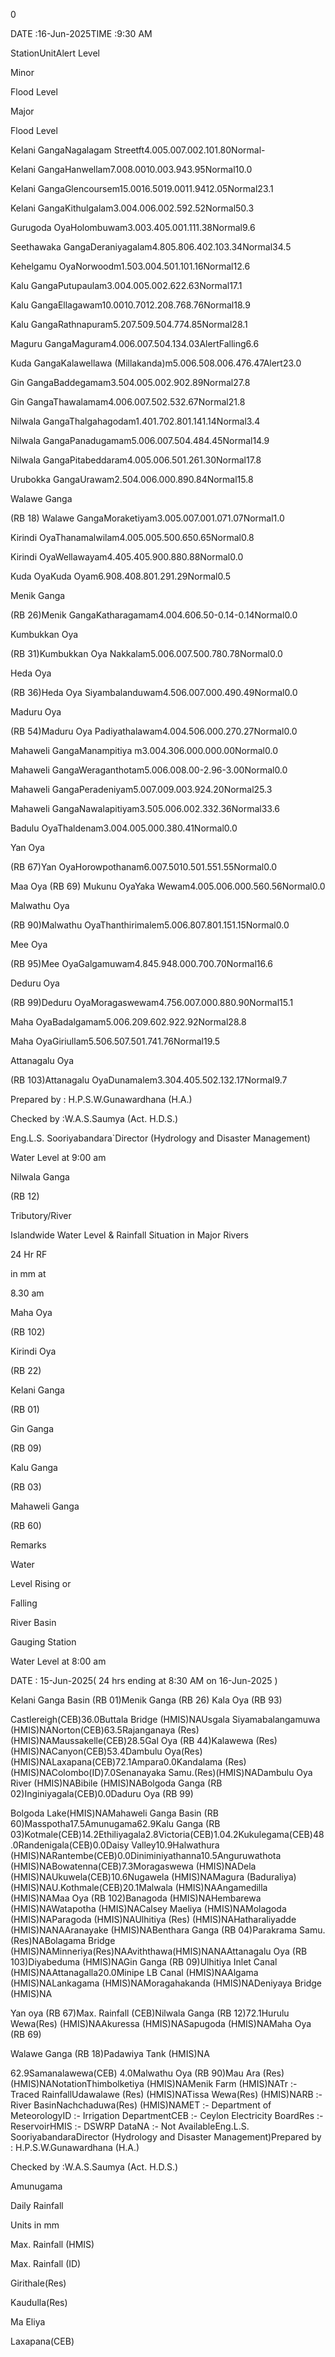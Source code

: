 0

DATE :16-Jun-2025TIME :9:30 AM

StationUnitAlert Level

Minor

Flood Level

Major

Flood Level

Kelani GangaNagalagam Streetft4.005.007.002.101.80Normal-

Kelani GangaHanwellam7.008.0010.003.943.95Normal10.0

Kelani GangaGlencoursem15.0016.5019.0011.9412.05Normal23.1

Kelani GangaKithulgalam3.004.006.002.592.52Normal50.3

Gurugoda OyaHolombuwam3.003.405.001.111.38Normal9.6

Seethawaka GangaDeraniyagalam4.805.806.402.103.34Normal34.5

Kehelgamu OyaNorwoodm1.503.004.501.101.16Normal12.6

Kalu GangaPutupaulam3.004.005.002.622.63Normal17.1

Kalu GangaEllagawam10.0010.7012.208.768.76Normal18.9

Kalu GangaRathnapuram5.207.509.504.774.85Normal28.1

Maguru GangaMaguram4.006.007.504.134.03AlertFalling6.6

Kuda GangaKalawellawa (Millakanda)m5.006.508.006.476.47Alert23.0

Gin GangaBaddegamam3.504.005.002.902.89Normal27.8

Gin GangaThawalamam4.006.007.502.532.67Normal21.8

Nilwala GangaThalgahagodam1.401.702.801.141.14Normal3.4

Nilwala GangaPanadugamam5.006.007.504.484.45Normal14.9

Nilwala GangaPitabeddaram4.005.006.501.261.30Normal17.8

Urubokka GangaUrawam2.504.006.000.890.84Normal15.8

Walawe Ganga

(RB 18) Walawe GangaMoraketiyam3.005.007.001.071.07Normal1.0

Kirindi OyaThanamalwilam4.005.005.500.650.65Normal0.8

Kirindi OyaWellawayam4.405.405.900.880.88Normal0.0

Kuda OyaKuda Oyam6.908.408.801.291.29Normal0.5

Menik Ganga

(RB 26)Menik GangaKatharagamam4.004.606.50-0.14-0.14Normal0.0

Kumbukkan Oya

(RB 31)Kumbukkan Oya Nakkalam5.006.007.500.780.78Normal0.0

Heda Oya

(RB 36)Heda Oya Siyambalanduwam4.506.007.000.490.49Normal0.0

Maduru Oya

(RB 54)Maduru Oya Padiyathalawam4.004.506.000.270.27Normal0.0

Mahaweli GangaManampitiya m3.004.306.000.000.00Normal0.0

Mahaweli GangaWeraganthotam5.006.008.00-2.96-3.00Normal0.0

Mahaweli GangaPeradeniyam5.007.009.003.924.20Normal25.3

Mahaweli GangaNawalapitiyam3.505.006.002.332.36Normal33.6

Badulu OyaThaldenam3.004.005.000.380.41Normal0.0

Yan Oya

(RB 67)Yan OyaHorowpothanam6.007.5010.501.551.55Normal0.0

Maa Oya (RB 69) Mukunu OyaYaka Wewam4.005.006.000.560.56Normal0.0

Malwathu Oya

(RB 90)Malwathu OyaThanthirimalem5.006.807.801.151.15Normal0.0

Mee Oya

(RB 95)Mee OyaGalgamuwam4.845.948.000.700.70Normal16.6

Deduru Oya

(RB 99)Deduru OyaMoragaswewam4.756.007.000.880.90Normal15.1

Maha OyaBadalgamam5.006.209.602.922.92Normal28.8

Maha OyaGiriullam5.506.507.501.741.76Normal19.5

Attanagalu Oya

(RB 103)Attanagalu OyaDunamalem3.304.405.502.132.17Normal9.7

Prepared by : H.P.S.W.Gunawardhana (H.A.)

Checked by :W.A.S.Saumya (Act. H.D.S.)

Eng.L.S. Sooriyabandara`Director (Hydrology and Disaster Management)

Water Level at 9:00 am

Nilwala Ganga

(RB 12)

Tributory/River

Islandwide Water Level & Rainfall Situation in Major Rivers

24 Hr RF

in mm at

8.30 am

Maha Oya

(RB 102)

Kirindi Oya

(RB 22)

Kelani Ganga

(RB 01)

Gin Ganga

(RB 09)

Kalu Ganga

(RB 03)

Mahaweli Ganga

(RB 60)

Remarks

Water

Level Rising or

Falling

River Basin

Gauging Station

Water Level at 8:00 am

DATE : 15-Jun-2025( 24 hrs ending at 8:30 AM on 16-Jun-2025 )

Kelani Ganga Basin (RB 01)Menik Ganga (RB 26) Kala Oya (RB 93)

Castlereigh(CEB)36.0Buttala Bridge (HMIS)NAUsgala Siyamabalangamuwa (HMIS)NANorton(CEB)63.5Rajanganaya (Res) (HMIS)NAMaussakelle(CEB)28.5Gal Oya (RB 44)Kalawewa (Res) (HMIS)NACanyon(CEB)53.4Dambulu Oya(Res) (HMIS)NALaxapana(CEB)72.1Ampara0.0Kandalama (Res) (HMIS)NAColombo(ID)7.0Senanayaka Samu.(Res)(HMIS)NADambulu Oya River (HMIS)NABibile (HMIS)NABolgoda Ganga (RB 02)Inginiyagala(CEB)0.0Daduru Oya (RB 99)

Bolgoda Lake(HMIS)NAMahaweli Ganga Basin (RB 60)Masspotha17.5Amunugama62.9Kalu Ganga (RB 03)Kotmale(CEB)14.2Ethiliyagala2.8Victoria(CEB)1.04.2Kukulegama(CEB)48.0Randenigala(CEB)0.0Daisy Valley10.9Halwathura (HMIS)NARantembe(CEB)0.0Diniminiyathanna10.5Anguruwathota (HMIS)NABowatenna(CEB)7.3Moragaswewa (HMIS)NADela (HMIS)NAUkuwela(CEB)10.6Nugawela (HMIS)NAMagura (Baduraliya) (HMIS)NAU.Kothmale(CEB)20.1Malwala (HMIS)NAAngamedilla (HMIS)NAMaa Oya (RB 102)Banagoda (HMIS)NAHembarewa (HMIS)NAWatapotha (HMIS)NACalsey Maeliya (HMIS)NAMolagoda (HMIS)NAParagoda (HMIS)NAUlhitiya (Res) (HMIS)NAHatharaliyadde (HMIS)NANAAranayake (HMIS)NABenthara Ganga (RB 04)Parakrama Samu.(Res)NABolagama Bridge (HMIS)NAMinneriya(Res)NAAviththawa(HMIS)NANAAttanagalu Oya (RB 103)Diyabeduma (HMIS)NAGin Ganga (RB 09)Ulhitiya Inlet Canal (HMIS)NAAttanagalla20.0Minipe LB Canal (HMIS)NAAlgama (HMIS)NALankagama (HMIS)NAMoragahakanda (HMIS)NADeniyaya Bridge (HMIS)NA

Yan oya (RB 67)Max. Rainfall (CEB)Nilwala Ganga (RB 12)72.1Hurulu Wewa(Res) (HMIS)NAAkuressa (HMIS)NASapugoda (HMIS)NAMaha Oya (RB 69)

Walawe Ganga (RB 18)Padawiya Tank (HMIS)NA

62.9Samanalawewa(CEB) 4.0Malwathu Oya (RB 90)Mau Ara (Res) (HMIS)NANotationThimbolketiya (HMIS)NAMenik Farm (HMIS)NATr :- Traced RainfallUdawalawe (Res) (HMIS)NATissa Wewa(Res) (HMIS)NARB :- River BasinNachchaduwa(Res) (HMIS)NAMET :- Department of MeteorologyID :- Irrigation DepartmentCEB :- Ceylon Electricity BoardRes :-ReservoirHMIS :- DSWRP DataNA :- Not AvailableEng.L.S. SooriyabandaraDirector (Hydrology and Disaster Management)Prepared by : H.P.S.W.Gunawardhana (H.A.)

Checked by :W.A.S.Saumya (Act. H.D.S.)

Amunugama

Daily Rainfall

Units in mm

Max. Rainfall (HMIS)

Max. Rainfall (ID)

Girithale(Res)

Kaudulla(Res)

Ma Eliya

Laxapana(CEB)